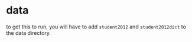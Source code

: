 # data

to get this to run, you will have to add `student2012` and `student2012dict` to the data directory.
